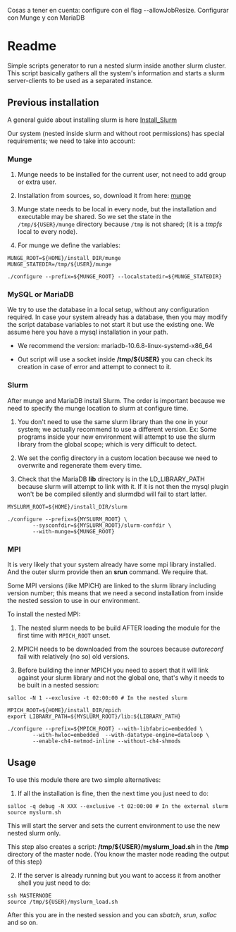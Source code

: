 Cosas a tener en cuenta: configure con el flag --allowJobResize. Configurar con Munge y con MariaDB

Readme
======

Simple scripts generator to run a nested slurm inside another slurm
cluster.  This script basically gathers all the system's information
and starts a slurm server-clients to be used as a separated instance.

Previous installation
---------------------

A general guide about installing slurm is here
[Install_Slurm](https://southgreenplatform.github.io/trainings/hpc/slurminstallation/)

Our system (nested inside slurm and without root permissions) has
special requirements; we need to take into account:

### Munge

1. Munge needs to be installed for the current user, not need to add
   group or extra user.

2. Installation from sources, so, download it from here:
   [munge](https://github.com/dun/munge/releases/tag/munge-0.5.15)

3. Munge state needs to be local in every node, but the installation
   and executable may be shared. So we set the state in the
   `/tmp/${USER}/munge` directory because `/tmp` is not shared; (it is a
   *tmpfs* local to every node).

4. For munge we define the variables:

```shell
MUNGE_ROOT=${HOME}/install_DIR/munge
MUNGE_STATEDIR=/tmp/${USER}/munge

./configure --prefix=${MUNGE_ROOT} --localstatedir=${MUNGE_STATEDIR}
```

### MySQL or MariaDB

We try to use the database in a local setup, without any configuration
required. In case your system already has a database, then you may
modify the script database variables to not start it but use the
existing one. We assume here you have a mysql installation in your
path.

- We recommend the version: mariadb-10.6.8-linux-systemd-x86_64

- Out script will use a socket inside **/tmp/${USER}** you can check
  its creation in case of error and attempt to connect to it.

### Slurm

After munge and MariaDB install Slurm. The order is important because
we need to specify the munge location to slurm at configure time.

1. You don't need to use the same slurm library than the one in your
   system; we actually recommend to use a different version. Ex: Some
   programs inside your new environment will attempt to use the slurm
   library from the global scope; which is very difficult to detect.

2. We set the config directory in a custom location because we need to
   overwrite and regenerate them every time.

3. Check that the MariaDB **lib** directory is in the LD_LIBRARY_PATH
   because slurm will attempt to link with it. If it is not then the
   mysql plugin won't be be compiled silently and slurmdbd will fail
   to start latter.

```shell
MYSLURM_ROOT=${HOME}/install_DIR/slurm

./configure --prefix=${MYSLURM_ROOT} \
	    --sysconfdir=${MYSLURM_ROOT}/slurm-confdir \
	    --with-munge=${MUNGE_ROOT}
```

### MPI

It is very likely that your system already have some mpi library
installed. And the outer slurm provide then an **srun** command. We
require that.

Some MPI versions (like MPICH) are linked to the slurm library
including version number; this means that we need a second
installation from inside the nested session to use in our environment.

To install the nested MPI:

1. The nested slurm needs to be build AFTER loading the module for the
   first time with `MPICH_ROOT` unset.

2. MPICH needs to be downloaded from the sources because *autoreconf*
   fail with relatively (no so) old versions.

3. Before building the inner MPICH you need to assert that it will
   link against your slurm library and not the global one, that's why
   it needs to be built in a nested session:

```shell
salloc -N 1 --exclusive -t 02:00:00 # In the nested slurm

MPICH_ROOT=${HOME}/install_DIR/mpich
export LIBRARY_PATH=${MYSLURM_ROOT}/lib:${LIBRARY_PATH}

./configure --prefix=${MPICH_ROOT} --with-libfabric=embedded \
	    --with-hwloc=embedded  --with-datatype-engine=dataloop \
	    --enable-ch4-netmod-inline --without-ch4-shmods
```

Usage
-----

To use this module there are two simple alternatives:

1. If all the installation is fine, then the next time you just need
   to do:
```shell
salloc -q debug -N XXX --exclusive -t 02:00:00 # In the external slurm
source myslurm.sh
```

This will start the server and sets the current environment to use the
new nested slurm only.

This step also creates a script: **/tmp/${USER}/myslurm_load.sh** in
the **/tmp** directory of the master node. (You know the master node
reading the output of this step)

2. If the server is already running but you want to access it from
   another shell you just need to do:
```shell
ssh MASTERNODE
source /tmp/${USER}/myslurm_load.sh
```

After this you are in the nested session and you can *sbatch*, *srun*,
*salloc* and so on.
